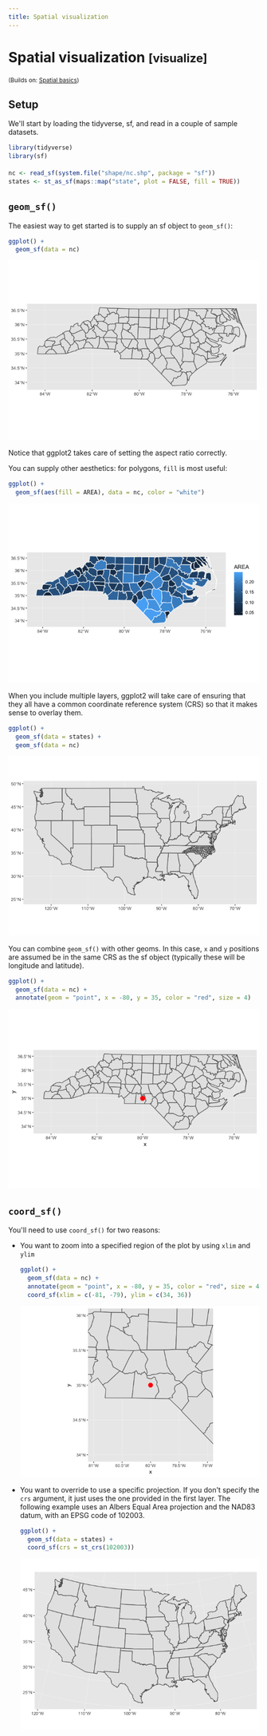 ```yaml
---
title: Spatial visualization
---
```


<!-- Generated automatically from spatial-vis.yml. Do not edit by hand -->

# Spatial visualization <small class='visualize'>[visualize]</small>
<small>(Builds on: [Spatial basics](spatial-basics.md))</small>


Setup
-----

We'll start by loading the tidyverse, sf, and read in a couple of sample datasets.

``` r
library(tidyverse)
library(sf)

nc <- read_sf(system.file("shape/nc.shp", package = "sf"))
states <- st_as_sf(maps::map("state", plot = FALSE, fill = TRUE))
```

`geom_sf()`
-----------

The easiest way to get started is to supply an sf object to `geom_sf()`:

``` r
ggplot() +
  geom_sf(data = nc)
```

![](spatial-vis_files/figure-markdown_github/unnamed-chunk-2-1.png)

Notice that ggplot2 takes care of setting the aspect ratio correctly.

You can supply other aesthetics: for polygons, `fill` is most useful:

``` r
ggplot() +
  geom_sf(aes(fill = AREA), data = nc, color = "white")
```

![](spatial-vis_files/figure-markdown_github/unnamed-chunk-3-1.png)

When you include multiple layers, ggplot2 will take care of ensuring that they all have a common coordinate reference system (CRS) so that it makes sense to overlay them.

``` r
ggplot() +
  geom_sf(data = states) + 
  geom_sf(data = nc)
```

![](spatial-vis_files/figure-markdown_github/unnamed-chunk-4-1.png)

You can combine `geom_sf()` with other geoms. In this case, `x` and `y` positions are assumed be in the same CRS as the sf object (typically these will be longitude and latitude).

``` r
ggplot() +
  geom_sf(data = nc) +
  annotate(geom = "point", x = -80, y = 35, color = "red", size = 4)
```

![](spatial-vis_files/figure-markdown_github/unnamed-chunk-5-1.png)

`coord_sf()`
------------

You'll need to use `coord_sf()` for two reasons:

-   You want to zoom into a specified region of the plot by using `xlim` and `ylim`

    ``` r
    ggplot() +
      geom_sf(data = nc) +
      annotate(geom = "point", x = -80, y = 35, color = "red", size = 4) + 
      coord_sf(xlim = c(-81, -79), ylim = c(34, 36))
    ```

    ![](spatial-vis_files/figure-markdown_github/unnamed-chunk-6-1.png)

-   You want to override to use a specific projection. If you don't specify the `crs` argument, it just uses the one provided in the first layer. The following example uses an Albers Equal Area projection and the NAD83 datum, with an EPSG code of 102003.

    ``` r
    ggplot() +
      geom_sf(data = states) +
      coord_sf(crs = st_crs(102003))
    ```

    ![](spatial-vis_files/figure-markdown_github/unnamed-chunk-7-1.png)

